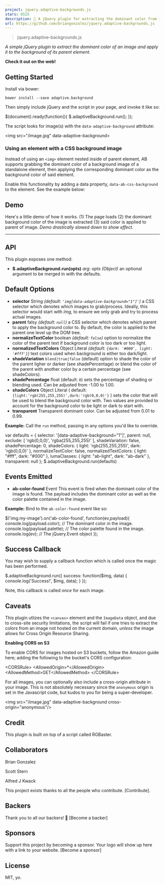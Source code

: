```yaml
---
project: jquery.adaptive-backgrounds.js
stars: 6525
description: 🦎 A jQuery plugin for extracting the dominant color from images and applying the color to their parent.
url: https://github.com/briangonzalez/jquery.adaptive-backgrounds.js
---
```


> jquery.adaptive-backgrounds.js

_A simple jQuery plugin to extract the dominant color of an image and apply it to the background of its parent element._

**Check it out on the web!**

Getting Started
---------------

Install via bower:

```
bower install --save adaptive.background
```

Then simply include jQuery and the script in your page, and invoke it like so:

$(document).ready(function(){
  $.adaptiveBackground.run();
});

The script looks for image(s) with the `data-adaptive-background` attribute:

<img src\="/image.jpg" data-adaptive-background\>

### Using an element with a CSS background image

Instead of using an `<img>` element nested inside of parent element, AB supports grabbing the dominant color of a background image of a standalone element, then applying the corresponding dominant color as the background color of said element.

Enable this functionality by adding a data property, `data-ab-css-background` to the element. See the example below:

<div style\='background-image: url(/some-image.jpg)' data-adaptive-background data-ab-css-background\></div\>

Demo
----

Here's a little demo of how it works. (1) The page loads (2) the dominant background color of the image is extracted (3) said color is applied to parent of image. _Demo drastically slowed down to show effect_.

* * *

API
---

This plugin exposes one method:

-   **$.adaptiveBackground.run(opts)** _arg: opts (Object)_ an optional argument to be merged in with the defaults.

Default Options
---------------

-   **selector** String _(default: `'img[data-adaptive-background="1"]'`)_ a CSS selector which denotes which images to grab/process. Ideally, this selector would start with _img_, to ensure we only grab and try to process actual images.
-   **parent** falsy _(default: `null`)_ a CSS selector which denotes which parent to apply the background color to. By default, the color is applied to the parent one level up the DOM tree.
-   **normalizeTextColor** boolean _(default: `false`)_ option to normalize the color of the parent text if background color is too dark or too light.
-   **normalizedTextColors** Object Literal _(default: `{dark: '#000', light: '#fff'}`)_ text colors used when background is either too dark/light.
-   **shadeVariation** `blend|true|false` (default) option to shade the color of the parent ligher or darker (see shadePercentage) or blend the color of the parent with another color by a certain percentage (see shadeColors).
-   **shadePercentage** float (default: `0`) sets the percentage of shading or blending used. Can be adjusted from -1.00 to 1.00.
-   **shadeColors** Object Literal ( default: `{light:'rgb(255,255,255)',dark:'rgb(0,0,0)'}` ) sets the color that will be used to blend the background color with. Two values are provided to account for the background color to be light or dark to start with.
-   **transparent** Transparent dominant color. Can be adjusted from 0.01 to 0.99.

**Example:** Call the `run` method, passing in any options you'd like to override.

var defaults      \= {
  selector:             '\[data-adaptive-background="1"\]',
  parent:               null,
  exclude:              \[ 'rgb(0,0,0)', 'rgba(255,255,255)' \],
  shadeVariation:   false,
  shadePercentage:  0,
  shadeColors:  {
    light:      'rgb(255,255,255)',
    dark:       'rgb(0,0,0)' 
  },
  normalizeTextColor:   false,
  normalizedTextColors:  {
    light:      "#fff",
    dark:       "#000"
  },
  lumaClasses:  {
    light:      "ab-light",
    dark:       "ab-dark"
  },
  transparent: null
};
$.adaptiveBackground.run(defaults)

Events Emitted
--------------

-   **ab-color-found** Event This event is fired when the dominant color of the image is found. The payload includes the dominant color as well as the color palette contained in the image.

**Example:** Bind to the `ab-color-found` event like so:

$('img.my-image').on('ab-color-found', function(ev,payload){
  console.log(payload.color);   // The dominant color in the image.
  console.log(payload.palette); // The color palette found in the image.
  console.log(ev);   // The jQuery.Event object
});

Success Callback
----------------

You may wish to supply a callback function which is called once the magic has been performed.

$.adaptiveBackground.run({
  success: function($img, data) {
    console.log('Success!', $img, data);
  }
});

Note, this callback is called _once_ for each image.

Caveats
-------

This plugin utlizes the `<canvas>` element and the `ImageData` object, and due to cross-site security limitations, the script will fail if one tries to extract the colors from an image not hosted on the current domain, _unless_ the image allows for Cross Origin Resource Sharing.

**Enabling CORS on S3**

To enable CORS for images hosted on S3 buckets, follow the Amazon guide here; adding the following to the bucket's CORS configuration:

<CORSRule\>
 <AllowedOrigin\>\*</AllowedOrigin\>
 <AllowedMethod\>GET</AllowedMethod\>
</CORSRule\>

For all images, you can optionally also include a cross-origin attribute in your image. This is not absolutely necessary since the `anonymous` origin is set in the Javascript code, but kudos to you for being a super-developer.

<img src\="/image.jpg" data-adaptive-background cross-origin\="anonymous"/>

Credit
------

This plugin is built on top of a script called RGBaster.

Collaborators
-------------

Brian Gonzalez

Scott Stern

Alfred J Kwack

This project exists thanks to all the people who contribute. \[Contribute\].

Backers
-------

Thank you to all our backers! 🙏 \[Become a backer\]

Sponsors
--------

Support this project by becoming a sponsor. Your logo will show up here with a link to your website. \[Become a sponsor\]

License
-------

MIT, yo.

